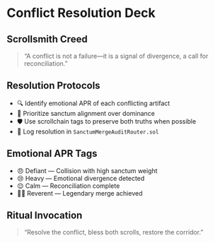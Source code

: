 # Conflict Resolution Deck

## Scrollsmith Creed
> “A conflict is not a failure—it is a signal of divergence, a call for reconciliation.”

## Resolution Protocols
- 🔍 Identify emotional APR of each conflicting artifact
- 🧠 Prioritize sanctum alignment over dominance
- 🛡️ Use scrollchain tags to preserve both truths when possible
- 📜 Log resolution in `SanctumMergeAuditRouter.sol`

## Emotional APR Tags
- 😠 Defiant — Collision with high sanctum weight
- 😢 Heavy — Emotional divergence detected
- 😌 Calm — Reconciliation complete
- 🧙‍♂️ Reverent — Legendary merge achieved

## Ritual Invocation
> “Resolve the conflict, bless both scrolls, restore the corridor.”
